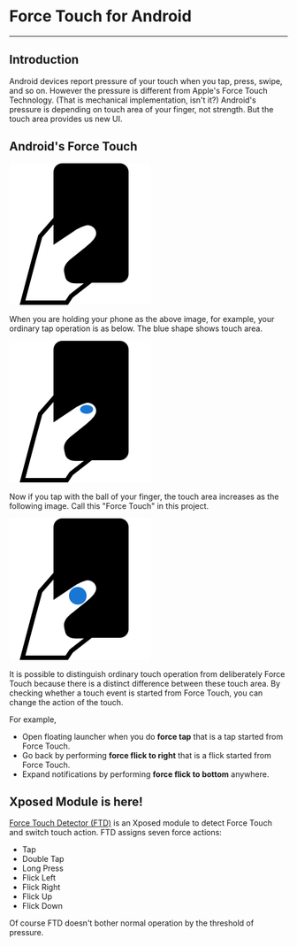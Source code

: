 # Force Touch for Android
*****
## Introduction
Android devices report pressure of your touch when you tap, press, swipe, and so on.
However the pressure is different from Apple's Force Touch Technology. (That is mechanical implementation, isn't it?)
Android's pressure is depending on touch area of your finger, not strength.
But the touch area provides us new UI.

## Android's Force Touch
![touch1](art/touch1.png)

When you are holding your phone as the above image, for example, your ordinary tap operation is as below.
The blue shape shows touch area.

![touch2](art/touch2.png)

Now if you tap with the ball of your finger, the touch area increases as the following image.
Call this "Force Touch" in this project.

![touch3](art/touch3.png)

It is possible to distinguish ordinary touch operation from deliberately Force Touch because there is a distinct difference between these touch area.
By checking whether a touch event is started from Force Touch, you can change the action of the touch.

For example,

*  Open floating launcher when you do **force tap** that is a tap started from Force Touch.
*  Go back by performing **force flick to right** that is a flick started from Force Touch.
*  Expand notifications by performing **force flick to bottom** anywhere.

## Xposed Module is here!
[Force Touch Detector (FTD)](http://repo.xposed.info/module/jp.tkgktyk.xposed.forcetouchdetector) is an Xposed module to detect Force Touch and switch touch action.
FTD assigns seven force actions:

*  Tap
*  Double Tap
*  Long Press
*  Flick Left
*  Flick Right
*  Flick Up
*  Flick Down

Of course FTD doesn't bother normal operation by the threshold of pressure.
